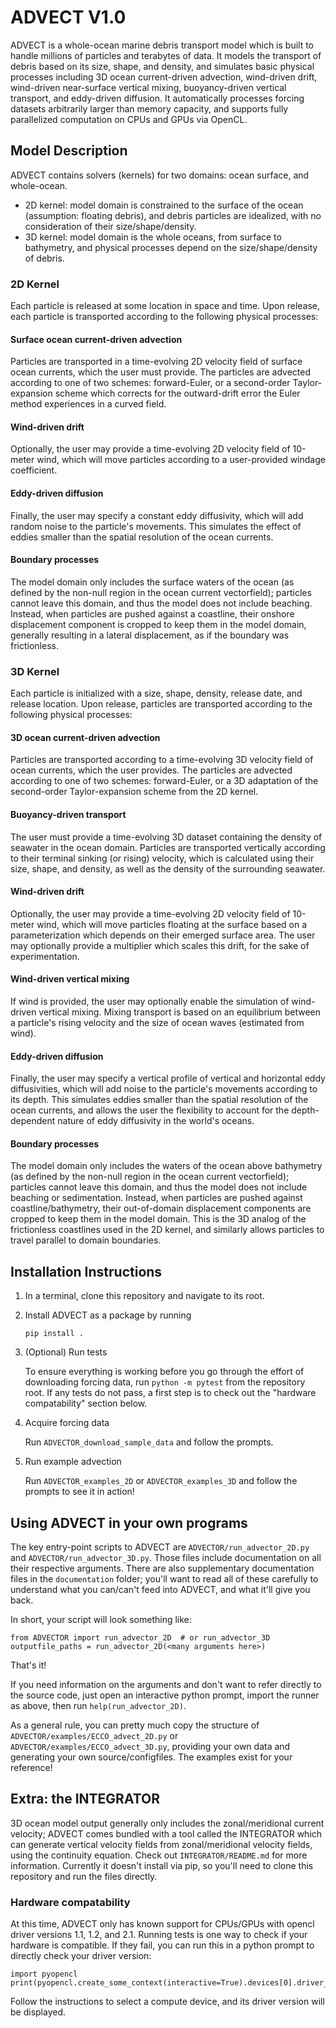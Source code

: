 # ADVECT V1.0
ADVECT is a whole-ocean marine debris transport model which is built to handle millions of particles and terabytes of data.  It models the transport of debris based on its size, shape, and density, and simulates basic physical processes including 3D ocean current-driven advection, wind-driven drift, wind-driven near-surface vertical mixing, buoyancy-driven vertical transport, and eddy-driven diffusion.  It automatically processes forcing datasets arbitrarily larger than memory capacity, and supports fully parallelized computation on CPUs and GPUs via OpenCL.

## Model Description
ADVECT contains solvers (kernels) for two domains: ocean surface, and whole-ocean.
* 2D kernel: model domain is constrained to the surface of the ocean (assumption: floating debris), and debris particles are idealized, with no consideration of their size/shape/density.
* 3D kernel: model domain is the whole oceans, from surface to bathymetry, and physical processes depend on the size/shape/density of debris.

### 2D Kernel
Each particle is released at some location in space and time.  Upon release, each particle is transported according to the following physical processes:
#### Surface ocean current-driven advection
Particles are transported in a time-evolving 2D velocity field of surface ocean currents, which the user must provide.  The particles are advected according to one of two schemes: forward-Euler, or a second-order Taylor-expansion scheme which corrects for the outward-drift error the Euler method experiences in a curved field.
#### Wind-driven drift
Optionally, the user may provide a time-evolving 2D velocity field of 10-meter wind, which will move particles according to a user-provided windage coefficient.
#### Eddy-driven diffusion
Finally, the user may specify a constant eddy diffusivity, which will add random noise to the particle's movements.  This simulates the effect of eddies smaller than the spatial resolution of the ocean currents.
#### Boundary processes
The model domain only includes the surface waters of the ocean (as defined by the non-null region in the ocean current vectorfield); particles cannot leave this domain, and thus the model does not include beaching.  Instead, when particles are pushed against a coastline, their onshore displacement component is cropped to keep them in the model domain, generally resulting in a lateral displacement, as if the boundary was frictionless.

### 3D Kernel
Each particle is initialized with a size, shape, density, release date, and release location.  Upon release, particles are transported according to the following physical processes:
#### 3D ocean current-driven advection
Particles are transported according to a time-evolving 3D velocity field of ocean currents, which the user provides.  The particles are advected according to one of two schemes: forward-Euler, or a 3D adaptation of the second-order Taylor-expansion scheme from the 2D kernel.
#### Buoyancy-driven transport
The user must provide a time-evolving 3D dataset containing the density of seawater in the ocean domain.  Particles are transported vertically according to their terminal sinking (or rising) velocity, which is calculated using their size, shape, and density, as well as the density of the surrounding seawater.
#### Wind-driven drift
Optionally, the user may provide a time-evolving 2D velocity field of 10-meter wind, which will move particles floating at the surface based on a parameterization which depends on their emerged surface area.  The user may optionally provide a multiplier which scales this drift, for the sake of experimentation.
#### Wind-driven vertical mixing
If wind is provided, the user may optionally enable the simulation of wind-driven vertical mixing.  Mixing transport is based on an equilibrium between a particle's rising velocity and the size of ocean waves (estimated from wind).
#### Eddy-driven diffusion
Finally, the user may specify a vertical profile of vertical and horizontal eddy diffusivities, which will add noise to the particle's movements according to its depth.  This simulates eddies smaller than the spatial resolution of the ocean currents, and allows the user the flexibility to account for the depth-dependent nature of eddy diffusivity in the world's oceans.
#### Boundary processes
The model domain only includes the waters of the ocean above bathymetry (as defined by the non-null region in the ocean current vectorfield); particles cannot leave this domain, and thus the model does not include beaching or sedimentation.  Instead, when particles are pushed against coastline/bathymetry, their out-of-domain displacement components are cropped to keep them in the model domain.  This is the 3D analog of the frictionless coastlines used in the 2D kernel, and similarly allows particles to travel parallel to domain boundaries.

## Installation Instructions
1. In a terminal, clone this repository and navigate to its root.
2. Install ADVECT as a package by running
   ```
   pip install .
   ```
3. (Optional) Run tests

    To ensure everything is working before you go through the effort of downloading forcing data, run `python -m pytest` from the repository root.  If any tests do not pass, a first step is to check out the "hardware compatability" section below.
4. Acquire forcing data

    Run ```ADVECTOR_download_sample_data``` and follow the prompts.
5. Run example advection

    Run ```ADVECTOR_examples_2D``` or ```ADVECTOR_examples_3D``` and follow the prompts to see it in action!
    
## Using ADVECT in your own programs

The key entry-point scripts to ADVECT are `ADVECTOR/run_advector_2D.py` and `ADVECTOR/run_advector_3D.py`.  Those files include documentation on all their respective arguments.  There are also supplementary documentation files in the `documentation` folder; you'll want to read all of these carefully to understand what you can/can't feed into ADVECT, and what it'll give you back.

In short, your script will look something like:
```
from ADVECTOR import run_advector_2D  # or run_advector_3D
outputfile_paths = run_advector_2D(<many arguments here>)
```
That's it!

If you need information on the arguments and don't want to refer directly to the source code, just open an interactive python prompt, import the runner as above, then run `help(run_advector_2D)`.

As a general rule, you can pretty much copy the structure of `ADVECTOR/examples/ECCO_advect_2D.py` or `ADVECTOR/examples/ECCO_advect_3D.py`, providing your own data and generating your own source/configfiles.  The examples exist for your reference!

## Extra: the INTEGRATOR

3D ocean model output generally only includes the zonal/meridional current velocity; ADVECT comes bundled with a tool called the INTEGRATOR which can generate vertical velocity fields from zonal/meridional velocity fields, using the continuity equation.  Check out `INTEGRATOR/README.md` for more information.  Currently it doesn't install via pip, so you'll need to clone this repository and run the files directly.

### Hardware compatability
At this time, ADVECT only has known support for CPUs/GPUs with opencl driver versions 1.1, 1.2, and 2.1.  Running tests is one way to check if your hardware is compatible.  If they fail, you can run this in a python prompt to directly check your driver version:
   ```
   import pyopencl
   print(pyopencl.create_some_context(interactive=True).devices[0].driver_version)
   ```
   Follow the instructions to select a compute device, and its driver version will be displayed.
